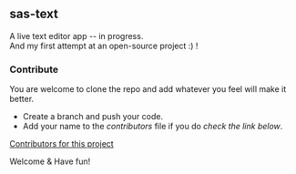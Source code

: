 ## sas-text
A live text editor app -- in progress.  
And my first attempt at an open-source project :) !  
### Contribute
You are welcome to clone the repo and add whatever you feel will make it better.  
- Create a branch and push your code.  
- Add your name to the _contributors_ file if you do _check the link below_.  

[Contributors for this project](docs/CONTRIBUTING.md)  
  
Welcome & Have fun!  

